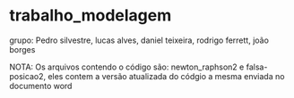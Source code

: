 # trabalho_modelagem
grupo: Pedro silvestre, lucas alves, daniel teixeira, rodrigo ferrett, joão borges

NOTA: Os arquivos contendo o código são: newton_raphson2 e falsa-posicao2, eles contem a versão atualizada do códgio a mesma enviada no documento word
